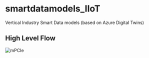# smartdatamodels_IIoT
Vertical Industry Smart Data models (based on Azure Digital Twins)

## High Level Flow


![mPCIe](HeliumDigitalTwin.jpg?raw=true "mPCIe stuff")
